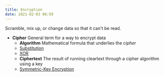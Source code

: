 ```yaml
---
title: Encryption
date: 2021-02-03 06:59
---
```


Scramble, mix up, or change data so that it can't be read.

* **Cipher**
	General term for a way to encrypt data
	+ **Algorithm**
		Mathematical formula that underlies the _cipher_
	+ [Substitution](2021-02-03--07-12-04Z--substitution.md) 
	+ [XOR](2021-02-03--07-17-29Z--xor.md)
	+ **Ciphertext**
		The result of running cleartext through a cipher algorithm using a key
	+ [Symmetric-Key Encryption](2021-02-03--07-29-17Z--symmetric-key_encryption.md)
	
